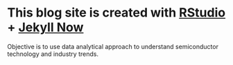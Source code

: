 # This blog site is created with [RStudio](https://www.rstudio.com/) + [Jekyll Now](http://jekyllnow.com)

Objective is to use data analytical approach to understand semiconductor technology and industry trends.
